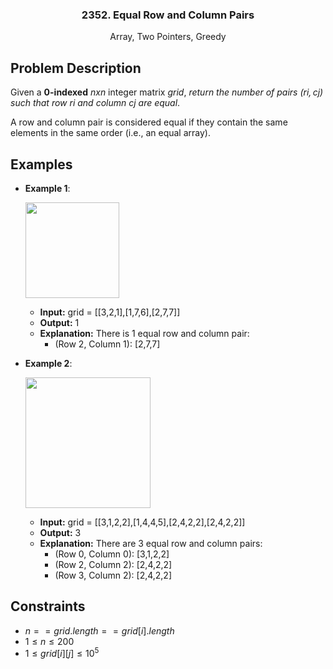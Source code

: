 <p align="center">

  <h3 align="center">2352. Equal Row and Column Pairs</h3>

  <p align="center">
    Array, Two Pointers, Greedy
    <br>
  </p>
</p>

## Problem Description

Given a **0-indexed** $n x n$ integer matrix $grid$, _return the number of pairs $(ri, cj)$ such that row $ri$ and column $cj$ are equal_.

A row and column pair is considered equal if they contain the same elements in the same order (i.e., an equal array).

## Examples

- **Example 1**:
    <p><img align="top" width="150" height="153" src="https://assets.leetcode.com/uploads/2022/06/01/ex1.jpg"></p>

  - **Input:** grid = [[3,2,1],[1,7,6],[2,7,7]]
  - **Output:** 1
  - **Explanation:** There is 1 equal row and column pair:
    - (Row 2, Column 1): [2,7,7]

- **Example 2**:
    <p><img align="top" width="200" height="209" src="https://assets.leetcode.com/uploads/2022/06/01/ex2.jpg"></p>

  - **Input:** grid = [[3,1,2,2],[1,4,4,5],[2,4,2,2],[2,4,2,2]]
  - **Output:** 3
  - **Explanation:** There are 3 equal row and column pairs:
    - (Row 0, Column 0): [3,1,2,2]
    - (Row 2, Column 2): [2,4,2,2]
    - (Row 3, Column 2): [2,4,2,2]

## Constraints

- $n == grid.length == grid[i].length$
- $1 \leq n \leq 200$
- $1 \leq grid[i][j] \leq 10^5$
